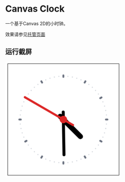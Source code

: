 # Canvas Clock

一个基于Canvas 2D的小时钟。

效果请参见[托管页面](https://frank-star-fn.github.io/canvas-clock/demo.html)

## 运行截屏

![image](./img_show/page1-1.png)
